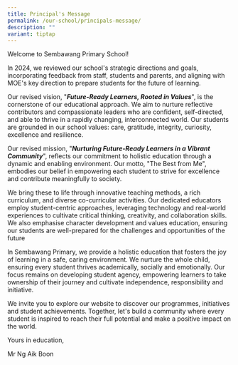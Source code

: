 ```yaml
---
title: Principal's Message
permalink: /our-school/principals-message/
description: ""
variant: tiptap
---
```

<p>Welcome to Sembawang Primary School!</p>
<p>In 2024, we reviewed our school's strategic directions and goals, incorporating
feedback from staff, students and parents, and aligning with MOE's key
direction to prepare students for the future of learning.</p>
<p>Our revised vision, "<strong><em>Future-Ready Learners, Rooted in Values</em></strong>",
is the cornerstone of our educational approach. We aim to nurture reflective
contributors and compassionate leaders who are confident, self-directed,
and able to thrive in a rapidly changing, interconnected world. Our students
are grounded in our school values: care, gratitude, integrity, curiosity,
excellence and resilience.</p>
<p>Our revised mission, "<strong><em>Nurturing Future-Ready Learners in a Vibrant Community</em></strong>",
reflects our commitment to holistic education through a dynamic and enabling
environment. Our motto, "The Best from Me", embodies our belief in empowering
each student to strive for excellence and contribute meaningfully to society.</p>
<p>We bring these to life through innovative teaching methods, a rich curriculum,
and diverse co-curricular activities. Our dedicated educators employ student-centric
approaches, leveraging technology and real-world experiences to cultivate
critical thinking, creativity, and collaboration skills. We also emphasise
character development and values education, ensuring our students are well-prepared
for the challenges and opportunities of the future</p>
<p>In Sembawang Primary, we provide a holistic education that fosters the
joy of learning in a safe, caring environment. We nurture the whole child,
ensuring every student thrives academically, socially and emotionally.
Our focus remains on developing student agency, empowering learners to
take ownership of their journey and cultivate independence, responsibility
and initiative.</p>
<p>We invite you to explore our website to discover our programmes, initiatives
and student achievements. Together, let's build a community where every
student is inspired to reach their full potential and make a positive impact
on the world.</p>
<p>Yours in education,</p>
<p>Mr Ng Aik Boon</p>